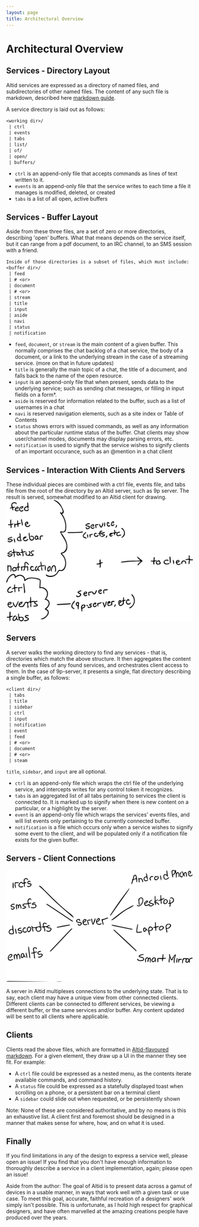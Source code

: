 ```yaml
---
layout: page
title: Architectural Overview
---
```


# Architectural Overview

## Services - Directory Layout

Altid services are expressed as a directory of named files, and subdirectories of other named files. The content of any such file is markdown, described here [markdown guide](markdown.md).

A service directory is laid out as follows:

```
<working dir>/
 | ctrl
 | events
 | tabs
 | list/
 | of/
 | open/
 | buffers/
```

 - `ctrl` is an append-only file that accepts commands as lines of text written to it.
 - `events` is an append-only file that the service writes to each time a file it manages is modified, deleted, or created
 - `tabs` is a list of all open, active buffers

## Services - Buffer Layout

Aside from these three files, are a set of zero or more directories, describing 'open' buffers. What that means depends on the service itself, but it can range from a pdf document, to an IRC channel, to an SMS session with a friend.

```
Inside of those directories is a subset of files, which must include:
<buffer dir>/
 | feed
 | # <or>
 | document
 | # <or>
 | stream
 | title
 | input
 | aside
 | navi
 | status
 | notification
```

 - `feed`, `document`, or `stream` is the main content of a given buffer. This normally comprises the chat backlog of a chat service, the body of a document, or a link to the underlying stream in the case of a streaming service. (more on that in future updates)
 - `title` is generally the main topic of a chat, the title of a document, and falls back to the name of the open resource.
 - `input` is an append-only file that when present, sends data to the underlying service; such as sending chat messages, or filling in input fields on a form*.
 - `aside` is reserved for information related to the buffer, such as a list of usernames in a chat
 - `navi` is reserved navigation elements, such as a site index or Table of Contents
 - `status` shows errors with issued commands, as well as any information about the particular runtime status of the buffer. Chat clients may show user/channel modes, documents may display parsing errors, etc.
 - `notification` is used to signify that the service wishes to signify clients of an important occurance, such as an @mention in a chat client

## Services - Interaction With Clients And Servers
These individual pieces are combined with a ctrl file, events file, and tabs file from the root of the directory by an Altid server, such as 9p server.
The result is served, somewhat modified to an Altid client for drawing.
![Example of creating a client view](images/1554913892117.jpg)

## Servers

A server walks the working directory to find any services - that is, directories which match the above structure. It then aggregates the content of the events files of any found services, and orchestrates client access to them. In the case of 9p-server, it presents a single, flat directory describing a single buffer, as follows:

```
<client dir>/
 | tabs
 | title
 | sidebar
 | ctrl
 | input
 | notification
 | event
 | feed
 | # <or>
 | document
 | # <or>
 | steam
```

`title`, `sidebar`, and `input` are all optional.

 - `ctrl` is an append-only file which wraps the ctrl file of the underlying service, and intercepts writes for any control token it recognizes.
 - `tabs` is an aggregated list of all tabs pertaining to services the client is connected to. It is marked up to signify when there is new content on a particular, or a highlight by the server.
 - `event` is an append-only file which wraps the services' events files, and will list events only pertaining to the currently connected buffer.
 - `notification` is a file which occurs only when a service wishes to signify some event to the client, and will be populated only if a notification file exists for the given buffer.

## Servers - Client Connections

![servers services and clients](images/1554827913305.jpg)

A server in Altid multiplexes connections to the underlying state. That is to say, each client may have a unique view from other connected clients. Different clients can be connected to different services, be viewing a different buffer, or the same services and/or buffer. Any content updated will be sent to all clients where applicable.

## Clients

Clients read the above files, which are formatted in [Altid-flavoured markdown](markdown.md). For a given element, they draw up a UI in the manner they see fit.
For example:
 - A `ctrl` file could be expressed as a nested menu, as the contents iterate available commands, and command history. 
 - A `status` file could be expressed as a statefully displayed toast when scrolling on a phone, or a persistent bar on a terminal client
 - A `sidebar` could slide out when requested, or be persistently shown

Note: None of these are considered authoritative, and by no means is this an exhaustive list. A client first and foremost should be designed in a manner that makes sense for where, how, and on what it is used. 

## Finally

If you find limitations in any of the design to express a service well, please open an issue!
If you find that you don't have enough information to thoroughly describe a service in a client implementation, again; please open an issue!

Aside from the author: 
The goal of Altid is to present data across a gamut of devices in a usable manner, in ways that work well with a given task or use case. To meet this goal, accurate, faithful recreation of a designers' work simply isn't possible. This is unfortunate, as I hold high respect for graphical designers, and have often marvelled at the amazing creations people have produced over the years. 
